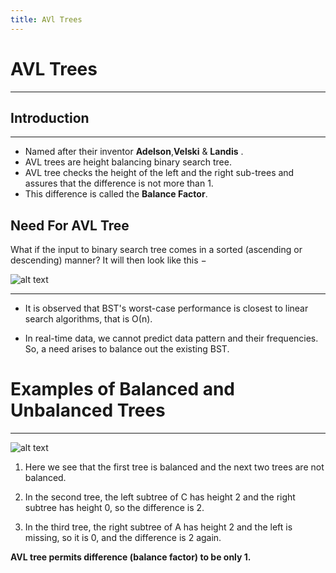 ```yaml
---
title: AVl Trees
---
```


# AVL Trees

***

## Introduction

***

  * Named after their inventor **Adelson**,**Velski** & **Landis** .
  * AVL trees are height balancing binary search tree.
  * AVL tree checks the height of the left and the right sub-trees and assures that the difference is not more than 1.
  * This difference is called the **Balance Factor**.

## Need For AVL Tree

What if the input to binary search tree comes in a sorted (ascending or descending) manner? It will then look like this −

![alt text](https://www.tutorialspoint.com/data_structures_algorithms/images/unbalanced_bst.jpg "Worst Case")

***

  * It is observed that BST's worst-case performance is closest to linear search algorithms, that is Ο(n).

  * In real-time data, we cannot predict data pattern and their frequencies. So, a need arises to balance out the existing BST.

# Examples of Balanced and Unbalanced Trees

***

![alt text](https://www.tutorialspoint.com/data_structures_algorithms/images/unbalanced_avl_trees.jpg "Worst Case")

1. Here we see that the first tree is balanced and the next two trees are not balanced.

2. In the second tree, the left subtree of C has height 2 and the right subtree has height 0, so the difference is 2.

3. In the third tree, the right subtree of A has height 2 and the left is missing, so it is 0, and the difference is 2 again.

**AVL tree permits difference (balance factor) to be only 1.**




